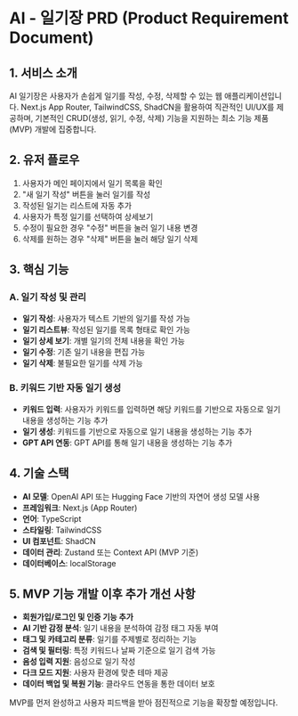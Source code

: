 # AI - 일기장 PRD (Product Requirement Document)

## 1. 서비스 소개

AI 일기장은 사용자가 손쉽게 일기를 작성, 수정, 삭제할 수 있는 웹 애플리케이션입니다. Next.js App Router, TailwindCSS, ShadCN을 활용하여 직관적인 UI/UX를 제공하며, 기본적인 CRUD(생성, 읽기, 수정, 삭제) 기능을 지원하는 최소 기능 제품(MVP) 개발에 집중합니다.

## 2. 유저 플로우

1. 사용자가 메인 페이지에서 일기 목록을 확인
2. "새 일기 작성" 버튼을 눌러 일기를 작성
3. 작성된 일기는 리스트에 자동 추가
4. 사용자가 특정 일기를 선택하여 상세보기
5. 수정이 필요한 경우 "수정" 버튼을 눌러 일기 내용 변경
6. 삭제를 원하는 경우 "삭제" 버튼을 눌러 해당 일기 삭제

## 3. 핵심 기능

### A. 일기 작성 및 관리

- **일기 작성**: 사용자가 텍스트 기반의 일기를 작성 가능
- **일기 리스트뷰**: 작성된 일기를 목록 형태로 확인 가능
- **일기 상세 보기**: 개별 일기의 전체 내용을 확인 가능
- **일기 수정**: 기존 일기 내용을 편집 가능
- **일기 삭제**: 불필요한 일기를 삭제 가능

### B. **키워드 기반 자동 일기 생성**

- **키워드 입력**: 사용자가 키워드를 입력하면 해당 키워드를 기반으로 자동으로 일기 내용을 생성하는 기능 추가
- **일기 생성**: 키워드를 기반으로 자동으로 일기 내용을 생성하는 기능 추가
- **GPT API 연동**: GPT API를 통해 일기 내용을 생성하는 기능 추가

## 4. 기술 스택

- **AI 모델**: OpenAI API 또는 Hugging Face 기반의 자연어 생성 모델 사용
- **프레임워크**: Next.js (App Router)
- **언어**: TypeScript
- **스타일링**: TailwindCSS
- **UI 컴포넌트**: ShadCN
- **데이터 관리**: Zustand 또는 Context API (MVP 기준)
- **데이터베이스**: localStorage

## 5. MVP 기능 개발 이후 추가 개선 사항

- **회원가입/로그인 및 인증 기능 추가**
- **AI 기반 감정 분석**: 일기 내용을 분석하여 감정 태그 자동 부여
- **태그 및 카테고리 분류**: 일기를 주제별로 정리하는 기능
- **검색 및 필터링**: 특정 키워드나 날짜 기준으로 일기 검색 가능
- **음성 입력 지원**: 음성으로 일기 작성
- **다크 모드 지원**: 사용자 환경에 맞춘 테마 제공
- **데이터 백업 및 복원 기능**: 클라우드 연동을 통한 데이터 보호

MVP를 먼저 완성하고 사용자 피드백을 받아 점진적으로 기능을 확장할 예정입니다.
